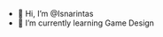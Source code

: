- 👋 Hi, I’m @Isnarintas
- 🌱 I’m currently learning Game Design

<!---
Isnarintas/Isnarintas is a ✨ special ✨ repository because its `README.md` (this file) appears on your GitHub profile.
You can click the Preview link to take a look at your changes.
--->
